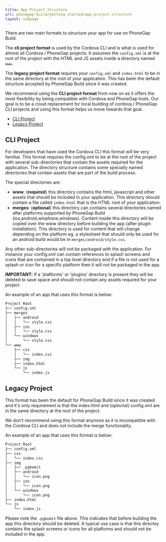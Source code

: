 ```yaml
---
title: App Project Structure
url: phonegap-build/getting-started/app-project-structure
layout: subpage
---
```


There are two main formats to structure your app for use on PhoneGap Build.

The **cli project format** is used by the Cordova CLI and is what is used for almost all Cordova / PhoneGap projects. It assumes the `config.xml` is at the root of the project with the HTML and JS assets inside a directory named `www`.

The **legacy project format** requires your `config.xml` and `index.html` to be in the same directory at the root of your application. This has been the default structure accepted by PhoneGap Build since it was created.

We recommend using the **CLI project format** from now on as it offers the most flexibility by being compatible with Cordova and PhoneGap tools. Our goal is to be a cloud replacement for local building of cordova / PhoneGap CLI projects and using this format helps us move towards that goal.

- [CLI Project](#cli-project)
- [Legacy Project](#legacy-project)

## CLI Project

For developers that have used the Cordova CLI this format will be very familiar. This format requires the config.xml to be at the root of the project with several sub-directories that contain the assets required for the application. The directory structure contains some specially named directories that contain assets that are part of the build process.

The special directories are:

- **www**: (**required**) this directory contains the html, javascript and other assets that should be included in your application. This directory should contain a file called `index.html` that is the HTML root of your application.
- **merges**: (**optional**) this directory can contains several directories named after platforms supported by PhoneGap Build (ios,android,winphone,windows). Content inside this directory will be copied over the www directory before building the app (after plugin installation).  This directory is used for content that will change depending on the platform eg. a stylesheet that should only be used for an android build would be in `merges/android/style.css`.

Any other sub-directories will not be packaged with the application. For instance your config.xml can contain references to splash screens and icons that are contained in a top level directory and if a file is not used for a splash or icon for a specific platform then it will not be packaged in the app.

**IMPORTANT:** If a 'platforms' or 'plugins' directory is present they will be deleted to save space and should not contain any assets required for your project

An example of an app that uses this format is below:

```sh
Project Root
├── config.xml
├── merges
│   ├── android
│   │   └── style.css
│   ├── ios
│   │   └── style.css
│   └── windows
│       └── style.css
└── www
    ├── css
    │   └── index.css
    ├── img
    ├── index.html
    └── js
        └── index.js
```

## Legacy Project

This format has been the default for PhoneGap Build since it was created and it's only requirement is that the index.html and (optional) config.xml are in the same directory at the root of the project.

We don't recommend using this format anymore as it is incompatible with the Cordova CLI and does not include the merge functionality.

An example of an app that uses this format is below:

```sh
Project Root
├── config.xml
├── css
│   └── index.css
├── img
│   ├── .pgbomit
│   ├── android
│   │   └── icon.png
│   ├── ios
│   │   └── icon.png
│   └── windows
│       └── icon.png
├── index.html
└── js
    └── index.js
```

Please note the `.pgbomit` file above. This indicates that before building the app this directory should be deleted.  A typical use case is that this directoy contains the splash screens or icons for all platforms and should not be included in the app.
